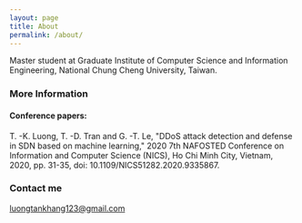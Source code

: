 ```yaml
---
layout: page
title: About
permalink: /about/
---
```


Master student at Graduate Institute of Computer Science and Information Engineering, National Chung Cheng University, Taiwan.

### More Information

#### Conference papers:

T. -K. Luong, T. -D. Tran and G. -T. Le, "DDoS attack detection and defense in SDN based on machine learning," 2020 7th NAFOSTED Conference on Information and Computer Science (NICS), Ho Chi Minh City, Vietnam, 2020, pp. 31-35, doi: 10.1109/NICS51282.2020.9335867.


### Contact me

[luongtankhang123@gmail.com](mailto:luongtankhang123@gmail.com)
